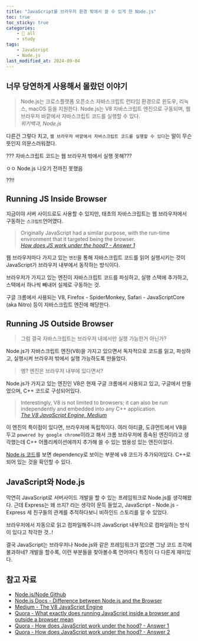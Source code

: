 ```yaml
---
title: "JavaScript를 브라우저 환경 밖에서 쓸 수 있게 한 Node.js"
toc: true
toc_sticky: true
categories:
    - 📂 all
    - study
tags:
    - JavaScript
    - Node.js
last_modified_at: 2024-09-04
---
```


## 너무 당연하게 사용해서 몰랐던 이야기

> Node.js는 크로스플랫폼 오픈소스 자바스크립트 런타임 환경으로 윈도우, 리눅스, macOS 등을 지원한다. Node.js는 V8 자바스크립트 엔진으로 구동되며, 웹 브라우저 바깥에서 자바스크립트 코드를 실행할 수 있다.<br>
> *위키백과, Node.js*

다른건 그렇다 치고, `웹 브라우저 바깥에서 자바스크립트 코드를 실행할 수 있다`는 말이 무슨 뜻인지 의문스러워졌다.

??? 자바스크립트 코드는 웹 브라우저 밖에서 실행 못해???

ㅇㅇ Node.js 나오기 전까진 못했음

??!!

## Running JS Inside Browser

지금이야 서버 사이드로도 사용할 수 있지만, 태초의 자바스크립트는 웹 브라우저에서 구동하는 `스크립트`언어였다.

> Originally JavaScript had a similar purpose, with the run-time environment that it targeted being the browser. <br>
> *[How does JS work under the hood? - Answer 1](https://qr.ae/p22Qt4)*

웹 브라우저마다 가지고 있는 `엔진`을 통해 자바스크립트 코드를 읽어 실행시키는 것이 JavaScript가 브라우저 내부에서 동작하는 방식이다.

브라우저가 가지고 있는 엔진이 자바스크립트 코드를 파싱하고, 실행 스택에 추가하고, 스택에서 하나씩 빼내어 실제로 구동하는 것.

구글 크롬에서 사용되는 V8, Firefox - SpiderMonkey, Safari - JavaScriptCore (aka Nitro) 등이 자바스크립트 엔진에 해당한다.

## Running JS Outside Browser

> 그럼 결국 자바스크립트는 브라우저 내에서만 실행 가능한거 아닌가?

Node.js가 자바스크립트 엔진(V8)을 가지고 있으면서 독자적으로 코드를 읽고, 파싱하고, 실행시켜 브라우저 밖에서 실행 가능하도록 만들었다.

> 엥? 엔진은 브라우저 내부에 있다면서?

Node.js가 가지고 있는 엔진인 V8은 현재 구글 크롬에서 사용되고 있고, 구글에서 만들었으며, C++ 코드로 구성되어있다.

> Interestingly, V8 is not limited to browsers; it can also be run independently and embedded into any C++ application. <br>
> *[The V8 JavaScript Engine, Medium](https://medium.com/@manikmudholkar831995/the-v8-javascript-engine-d1434ca77c96)*

이 엔진의 특이점이 있다면, 브라우저에 독립적이다. 여러 아티클, 도큐먼트에서 V8을 두고 `powered by google chrome`이라고 해서 크롬 브라우저에 종속된 엔진이라고 생각했는데 C++ 어플리케이션에까지 추가해 쓸 수 있는 범용성 있는 엔진이었다.

[Node.js 코드](https://github.com/nodejs/node/tree/main/deps/v8)를 보면 dependency로 보이는 부분에 v8 코드가 추가되어있다. C++로 되어 있는 것을 확인할 수 있다.

## JavaScript와 Node.js

막연히 JavaScript로 서버사이드 개발을 할 수 있는 프레임워크로 Node.js를 생각해왔다. 근데 Express는 왜 쓰지? 라는 생각이 문득 들었고, JavaScript - Node.js - Express 세 친구들의 관계를 추적하다보니 비하인드 스토리를 알 수 있었다.

브라우저에서 자동으로 읽고 컴파일해주니까 JavaScript 내부적으로 컴파일하는 방식이 있다고 착각한 것..!

결국 JavaScript는 브라우저나 Node.js와 같은 프레임워크가 없으면 그냥 코드 조각에 불과하네? 개발을 할수록, 이런 부분들을 찾아볼수록 언어마다 특징이 다 다른게 재미있다.

## 참고 자료
- [Node.js/Node Github](https://github.com/nodejs/node/tree/main)
- [Node.js Docs - Difference between Node.js and the Browser](https://nodejs.org/en/learn/getting-started/differences-between-nodejs-and-the-browser)
- [Medium - The V8 JavaScript Engine](https://medium.com/@manikmudholkar831995/the-v8-javascript-engine-d1434ca77c96)
- [Quora - What exactly does running JavaScript inside a browser and outside a browser mean](https://www.quora.com/What-exactly-does-running-JavaScript-inside-a-browser-and-outside-of-a-browser-mean)
- [Quora - How does JavaScript work under the hood? - Answer 1](https://qr.ae/p22Qt4)
- [Quora - How does JavaScript work under the hood? - Answer 2](https://qr.ae/p22QKP)